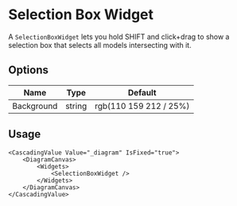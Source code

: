 # Selection Box Widget

A `SelectionBoxWidget` lets you hold SHIFT and click+drag to show a selection box that selects all models intersecting with it.

## Options

| Name | Type | Default |
|------|------|---------|
| Background | string | rgb(110 159 212 / 25%) |

## Usage

```razor
<CascadingValue Value="_diagram" IsFixed="true">
    <DiagramCanvas>
        <Widgets>
            <SelectionBoxWidget />
        </Widgets>
    </DiagramCanvas>
</CascadingValue>
```
